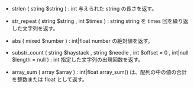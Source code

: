 - strlen ( string $string ) : int
  与えられた string の長さを返す。
  
- str_repeat ( string $string , int $times ) : string
  string を times 回を繰り返した文字列を返す。

- abs ( mixed $number ) : int|float
  number の絶対値を返す。
  
- substr_count ( string $haystack , string $needle , int $offset = 0 , int|null $length = null ) : int
  指定した文字列の出現回数を返す。

- array_sum ( array $array ) : int|float
  array_sum() は、配列の中の値の合計を整数または float として返す。
